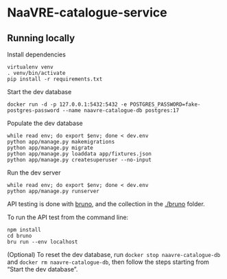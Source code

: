 # NaaVRE-catalogue-service

## Running locally

Install dependencies

```shell
virtualenv venv
. venv/bin/activate
pip install -r requirements.txt
```

Start the dev database

```shell
docker run -d -p 127.0.0.1:5432:5432 -e POSTGRES_PASSWORD=fake-postgres-password --name naavre-catalogue-db postgres:17
```

Populate the dev database

```shell
while read env; do export $env; done < dev.env
python app/manage.py makemigrations
python app/manage.py migrate
python app/manage.py loaddata app/fixtures.json
python app/manage.py createsuperuser --no-input
```

Run the dev server

```shell
while read env; do export $env; done < dev.env
python app/manage.py runserver
```

API testing is done with [bruno](https://github.com/usebruno/bruno), and the collection in the [./bruno](./bruno) folder.

To run the API test from the command line:

```shell
npm install
cd bruno
bru run --env localhost
```

(Optional) To reset the dev database, run `docker stop naavre-catalogue-db` and `docker rm naavre-catalogue-db`, then
follow the steps starting from “Start the dev database”.
